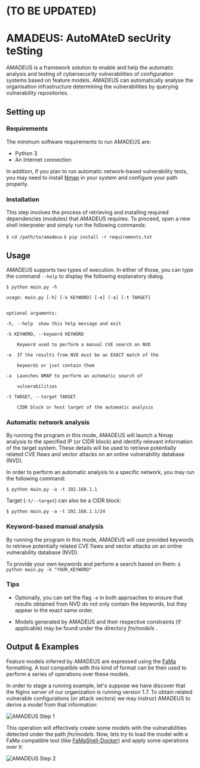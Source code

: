 # (TO BE UPDATED)

# AMADEUS: AutoMAteD secUrity teSting

AMADEUS is a framework solution to enable and help the automatic analysis and testing of cybersecurity vulnerabilities of configuration systems based on feature models. AMADEUS can automatically analyse the organisation infrastructure determining the vulnerabilities by querying vulnerability repositories.

## Setting up

### Requirements
The minimum software requirements to run AMADEUS are:

* Python  3
* An Internet connection

In addition, if you plan to run automatic network-based vulnerability tests, you may need to install [Nmap](https://nmap.org) in your system and configure your path properly.

###  Installation

This step involves the process of retrieving and installing required dependencies (modules) that AMADEUS requires. To proceed, open a new shell interpreter and simply run the following commands:

```$ cd /path/to/amadeus```
```$ pip install -r requirements.txt```

##  Usage

AMADEUS supports two types of execution. In either of those, you can type the command ```--help``` to display the following explanatory dialog.

```
$ python main.py -h

usage: main.py [-h] [-k KEYWORD] [-e] [-a] [-t TARGET]


optional arguments:

-h, --help  show this help message and exit

-k KEYWORD, --keyword KEYWORD

	Keyword used to perform a manual CVE search on NVD

-e  If the results from NVD must be an EXACT match of the

	keywords or just contain them

-a  Launches NMAP to perform an automatic search of

	vulnerabilities

-t TARGET, --target TARGET

	CIDR block or host target of the automatic analysis
```

###  Automatic network analysis

By running the program in this mode, AMADEUS will launch a Nmap analysis to the specified IP (or CIDR block) and identify relevant information of the target system. These details will be used to retrieve potentially related CVE flaws and vector attacks on an online vulnerability database (NVD).

In order to perform an automatic analysis to a specific network, you may run the following command:

```$ python main.py -a -t 192.168.1.1```

Target (```-t/--target```) can also be a CIDR block:

```$ python main.py -a -t 192.168.1.1/24```

### Keyword-based manual analysis

By running the program in this mode, AMADEUS will use provided keywords to retrieve potentially related CVE flaws and vector attacks on an online vulnerability database (NVD).

To provide your own keywords and perform a search based on them:
```$ python main.py -k "YOUR_KEYWORD"```

### Tips
* Optionally, you can set the flag ```-e``` in both approaches to ensure that results obtained from NVD do not only contain the keywords, but they appear in the exact same order.

* Models generated by AMADEUS and their respective constraints (if applicable) may be found under the directory _fm/models_ .

## Output & Examples

  

Feature models inferred by AMADEUS are expressed using the [FaMa](https://github.com/FaMaFW/FaMA) formatting. A tool compatible with this kind of format can be then used to perform a series of operations over these models.

In order to stage a running example, let's suppose we have discover that the Nginx server of our organization is running version 1.7. To obtain related vulnerable configurations (or attack vectors) we may instruct AMADEUS to derive a model from that information:

![AMADEUS Step 1](./docs/images/amadeus_ex_01.png)

This operation will effectively create some models with the vulnerabilities detected under the path _fm/models_. Now, lets try to load the model with a FaMa compatible tool (like [FaMaShell-Docker](https://github.com/FaMaFW/FaMaShell-Docker)) and apply some operations over it:

![AMADEUS Step 2](./docs/images/amadeus_ex_02.png)

